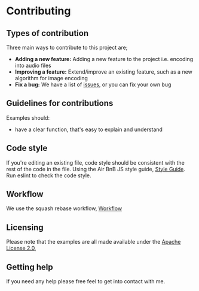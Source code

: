 # Contributing

## Types of contribution

Three main ways to contribute to this project are;

* **Adding a new feature:**  Adding a new feature to the project i.e. encoding into audio files
* **Improving a feature:** Extend/improve an existing feature, such as a new algorithm for image encoding
* **Fix a bug:** We have a list of [issues](https://github.com/hmajid2301/Stegappasaurus/issues), or you can fix your own bug

## Guidelines for contributions

Examples should:

* have a clear function, that's easy to explain and understand

## Code style

If you're editing an existing file, code style should be consistent with the rest of the code in the file. 
Using the Air BnB JS style guide, [Style Guide](https://github.com/airbnb/javascript). Run eslint to check the code style.

## Workflow

We use the squash rebase workflow, [Workflow](https://blog.carbonfive.com/2017/08/28/always-squash-and-rebase-your-git-commits/)

## Licensing

Please note that the examples are all made available under the
[Apache License 2.0](https://github.com/hmajid2301/Stegappasaurus/blob/master/LICENSE),

## Getting help

If you need any help please free feel to get into contact with me.
